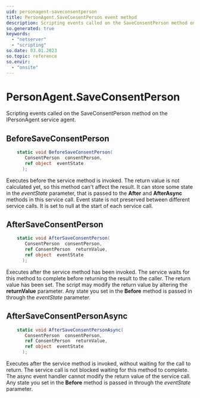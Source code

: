 ```yaml
---
uid: personagent-saveconsentperson
title: PersonAgent.SaveConsentPerson event method
description: Scripting events called on the SaveConsentPerson method on the PersonAgent service agent.
so.generated: true
keywords:
  - "netserver"
  - "scripting"
so.date: 03.01.2023
so.topic: reference
so.envir:
  - "onsite"
---
```

# PersonAgent.SaveConsentPerson

Scripting events called on the <see cref='M:SuperOffice.CRM.Services.IPersonAgent.SaveConsentPerson'>SaveConsentPerson</see> method on the <see cref='IPersonAgent'>IPersonAgent</see>  service agent.

## BeforeSaveConsentPerson
```cs
    static void BeforeSaveConsentPerson(
       ConsentPerson  consentPerson,
       ref object  eventState
      );
```
Executes before the service method is invoked.
The return value is not calculated yet, so this method can't affect the result.
It can store some state in the *eventState* parameter, that is passed to the **After** and **AfterAsync** methods in this service call.
Event state is not preserved between different service calls. It is set to null at the start of each service call.
## AfterSaveConsentPerson
```cs
    static void AfterSaveConsentPerson(
       ConsentPerson  consentPerson,
       ref ConsentPerson  returnValue,
       ref object  eventState
      );
```
Executes after the service method has been invoked. The service waits for this method to complete before returning the result to the caller.
The return value has been set. The script may modify the return value by altering the **returnValue** parameter.
Any state you set in the **Before** method is passed in through the *eventState* parameter.
## AfterSaveConsentPersonAsync
```cs
    static void AfterSaveConsentPersonAsync(
       ConsentPerson  consentPerson,
       ref ConsentPerson  returnValue,
       ref object  eventState
      );
```
Executes after the service method is invoked, without waiting for the call to return.
The service call is not blocked waiting for this method to complete.
The async event handler cannot modify the return value of the service call.
Any state you set in the **Before** method is passed in through the *eventState* parameter.

